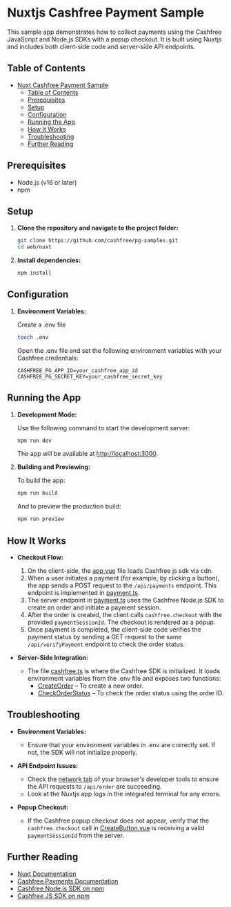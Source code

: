 # Nuxtjs Cashfree Payment Sample

This sample app demonstrates how to collect payments using the Cashfree JavaScript and Node.js SDKs with a popup checkout. It is built using Nuxtjs and includes both client-side code and server-side API endpoints.

## Table of Contents

- [Nuxt Cashfree Payment Sample](#nuxt-cashfree-payment-sample)
	- [Table of Contents](#table-of-contents)
	- [Prerequisites](#prerequisites)
	- [Setup](#setup)
	- [Configuration](#configuration)
	- [Running the App](#running-the-app)
	- [How It Works](#how-it-works)
	- [Troubleshooting](#troubleshooting)
	- [Further Reading](#further-reading)

## Prerequisites

- Node.js (v16 or later)
- npm

## Setup

1. **Clone the repository and navigate to the project folder:**

   ```bash
   git clone https://github.com/cashfree/pg-samples.git
   cd web/nuxt
   ```

2. **Install dependencies:**

   ```bash
   npm install
   ```

## Configuration

1. **Environment Variables:**

   Create a .env file

   ```bash
   touch .env
   ```

   Open the .env file and set the following environment variables with your Cashfree credentials:

   ```
   CASHFREE_PG_APP_ID=your_cashfree_app_id
   CASHFREE_PG_SECRET_KEY=your_cashfree_secret_key
   ```

## Running the App

1. **Development Mode:**

   Use the following command to start the development server:

   ```bash
   npm run dev
   ```

   The app will be available at [http://localhost:3000](http://localhost:3000).

2. **Building and Previewing:**

   To build the app:

   ```bash
   npm run build
   ```

   And to preview the production build:

   ```bash
   npm run preview
   ```

## How It Works

- **Checkout Flow:**

  1. On the client-side, the [app.vue](https://github.com/cashfree/pg-samples/blob/main/web/nuxt/app.vue) file loads Cashfree js sdk via cdn.
  2. When a user initiates a payment (for example, by clicking a button), the app sends a POST request to the `/api/payments` endpoint. This endpoint is implemented in [payment.ts](<[http://_vscodecontentref_/3](https://github.com/cashfree/pg-samples/blob/main/web/nuxt/server/api/payment.ts)>).
  3. The server endpoint in [payment.ts](<[http://_vscodecontentref_/4](https://github.com/cashfree/pg-samples/blob/main/web/nuxt/server/api/payment.ts)>) uses the Cashfree Node.js SDK to create an order and initiate a payment session.
  4. After the order is created, the client calls `cashfree.checkout` with the provided `paymentSessionId`. The checkout is rendered as a popup.
  5. Once payment is completed, the client-side code verifies the payment status by sending a GET request to the same `/api/verifyPayment` endpoint to check the order status.

- **Server-Side Integration:**

  - The file [cashfree.ts](https://github.com/cashfree/pg-samples/blob/main/web/nuxt/server/api/payment.ts) is where the Cashfree SDK is initialized. It loads environment variables from the .env file and exposes two functions:
    - [CreateOrder](https://github.com/cashfree/pg-samples/blob/main/web/nuxt/server/payment.ts) – To create a new order.
    - [CheckOrderStatus](https://github.com/cashfree/pg-samples/blob/main/web/nuxt/server/verifyPayment.ts) – To check the order status using the order ID.

## Troubleshooting

- **Environment Variables:**
  - Ensure that your environment variables in .env are correctly set. If not, the SDK will not initialize properly.
- **API Endpoint Issues:**

  - Check the [network tab](https://developer.mozilla.org/en-US/docs/Tools/Network_Monitor) of your browser's developer tools to ensure the API requests to `/api/order` are succeeding.
  - Look at the Nuxtjs app logs in the integrated terminal for any errors.

- **Popup Checkout:**
  - If the Cashfree popup checkout does not appear, verify that the `cashfree.checkout` call in [CreateButton.vue](https://github.com/cashfree/pg-samples/blob/main/web/nuxt/components/CreateButton.vue) is receiving a valid `paymentSessionId` from the server.

## Further Reading

- [Nuxt Documentation](https://nuxt.com/)
- [Cashfree Payments Documentation](https://docs.cashfree.com)
- [Cashfree Node.js SDK on npm](https://www.npmjs.com/package/cashfree-pg)
- [Cashfree JS SDK on npm](https://www.npmjs.com/package/@cashfreepayments/cashfree-js)

